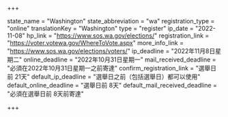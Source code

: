 +++

state_name = "Washington"
state_abbreviation = "wa"
registration_type = "online"
translationKey = "Washington"
type = "register"
ip_date = "2022-11-08"
hp_link = "https://www.sos.wa.gov/elections/"
registration_link = "https://voter.votewa.gov/WhereToVote.aspx"
more_info_link = "https://www.sos.wa.gov/elections/voters/"
ip_deadline = "2022年11月8日星期二"
online_deadline = "2022年10月31日星期一"
mail_received_deadline = "必須在2022年10月31日星期一之前寄達"
confirm_registration_link = "選舉日前 21天"
default_ip_deadline = "選舉日之前（包括選舉日）都可以使用"
default_online_deadline = "選舉日前 8天"
default_mail_received_deadline = "必須在選舉日前 8天前寄達"

+++